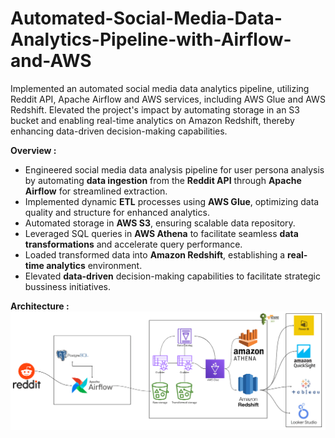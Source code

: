# Automated-Social-Media-Data-Analytics-Pipeline-with-Airflow-and-AWS


Implemented an automated social media data analytics pipeline, utilizing Reddit API, Apache Airflow and AWS services, including AWS Glue and AWS Redshift. Elevated the project's impact by automating storage in an S3 bucket and enabling real-time analytics on Amazon Redshift, thereby enhancing data-driven decision-making capabilities.

**Overview :**
* Engineered social media data analysis pipeline for user persona analysis by automating **data ingestion** from the **Reddit API** through **Apache Airflow** for streamlined extraction.
* Implemented dynamic **ETL** processes using **AWS Glue**, optimizing data quality and structure for enhanced analytics.
* Automated storage in **AWS S3**, ensuring scalable data repository.
* Leveraged SQL queries in **AWS Athena** to facilitate seamless **data transformations** and accelerate query performance.
* Loaded transformed data into **Amazon Redshift**, establishing a **real-time analytics** environment.
* Elevated **data-driven** decision-making capabilities to facilitate strategic bussiness initiatives.

**Architecture :**
![ALT text](RedditData_Architecture.png)
